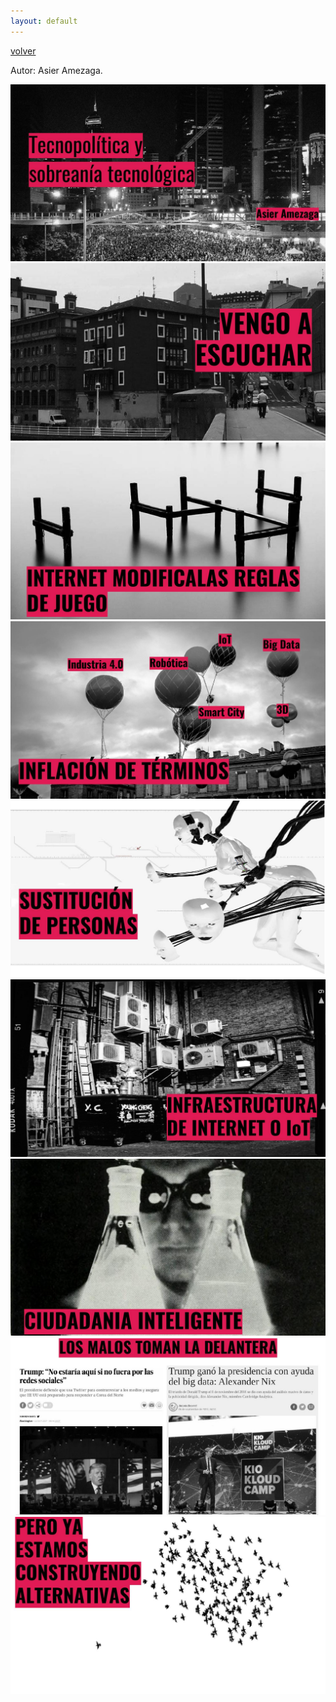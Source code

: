 ```yaml
---
layout: default
---
```



[volver](./)

Autor: Asier Amezaga.

![](docs/presentaciones/asier_amezaga/01.jpg)
![](docs/presentaciones/asier_amezaga/02.jpg)
![](docs/presentaciones/asier_amezaga/03.jpg)
![](docs/presentaciones/asier_amezaga/04.jpg)
![](docs/presentaciones/asier_amezaga/05.jpg)
![](docs/presentaciones/asier_amezaga/06.jpg)
![](docs/presentaciones/asier_amezaga/07.jpg)
![](docs/presentaciones/asier_amezaga/08.jpg)
![](docs/presentaciones/asier_amezaga/09.jpg)